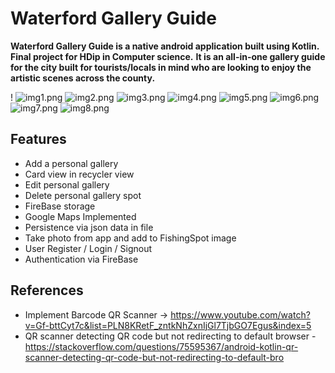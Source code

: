 # __Waterford Gallery Guide__

__Waterford Gallery Guide is a native android application built using Kotlin.__
__Final project for HDip in Computer science.__
__It is an all-in-one gallery guide for the city built for tourists/locals in mind who are looking to enjoy the artistic scenes across the county.__

!
![img1.png](img1.png)
![img2.png](img2.png)
![img3.png](img3.png)
![img4.png](img4.png)
![img5.png](img5.png)
![img6.png](img6.png)
![img7.png](img7.png)
![img8.png](img7.png)

## Features
- Add a personal gallery
- Card view in recycler view 
- Edit personal gallery 
- Delete personal gallery spot 
- FireBase storage
- Google Maps Implemented
- Persistence via json data in file
- Take photo from app and add to FishingSpot image
- User Register / Login / Signout
- Authentication via FireBase

## References
- Implement Barcode QR Scanner -> https://www.youtube.com/watch?v=Gf-bttCyt7c&list=PLN8KRetF_zntkNhZxnIjGl7TjbGO7Egus&index=5
- QR scanner detecting QR code but not redirecting to default browser - https://stackoverflow.com/questions/75595367/android-kotlin-qr-scanner-detecting-qr-code-but-not-redirecting-to-default-bro